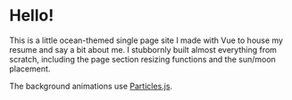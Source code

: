 # Hello!
This is a little ocean-themed single page site I made with Vue to house my resume and say a bit about me. I stubbornly built almost everything from scratch, including the page section resizing functions and the sun/moon placement.

The background animations use [Particles.js](https://github.com/VincentGarreau/particles.js).
